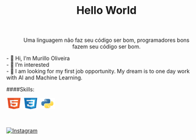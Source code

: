 <div id="user-content-toc">
  <ul align="center">
    <summary><h1 style="display: inline-block">Hello World</h1></summary> <br> <br>
    Uma linguagem não faz seu código ser bom, programadores bons fazem seu código ser bom. <br> 
</div>
    
<p>
  - 👋 Hi, I’m Murillo Oliveira <br>
  - 👀 I’m interested <br>
  - 🔭 I am looking for my first job opportunity. My dream is to one day work with AI and Machine Learning. <br>
</p>

<!-- Skills: -->
####Skills:
<div style="flex-basis: 48%;">
  <img align="center" alt="HTML" height="30" width="40" src="https://raw.githubusercontent.com/devicons/devicon/master/icons/html5/html5-original.svg">
  <img align="center" alt="CSS" height="30" width="40" src="https://raw.githubusercontent.com/devicons/devicon/master/icons/css3/css3-original.svg">
  <img align="center" alt="Python" height="30" width="40" src="https://raw.githubusercontent.com/devicons/devicon/master/icons/python/python-original.svg">
</div> <br> <br>
<!-- Presentation -->

[![Instagram](https://img.shields.io/badge/Instagram-E4405F?style=for-the-badge&logo=instagram&logoColor=white)](https://www.instagram.com/cz_murillo)
